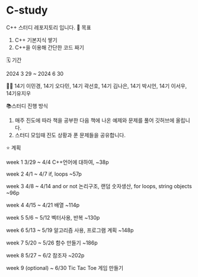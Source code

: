 # C-study
C++ 스터디 레포지토리 입니다.
📌 목표
1. C++ 기본지식 쌓기
2. C++을 이용해 간단한 코드 짜기

🗓️ 기간

2024 3 29 ~ 2024 6 30

👩🏻 14기 이민경, 14기 오다민, 14기 곽선호, 14기 김나은, 14기 박시언, 14기 이서우, 14기유지우

📚스터디 진행 방식
1. 매주 진도에 따라 책을 공부한 다음 책에 나온 예제와 문제를 풀어 깃허브에 올립니다.
2. 스터디 모임때 진도 상황과 푼 문제들을 공유합니다.


⭐️ 계획

week 1 3/29 ~ 4/4    C++언어에 대하여, ~38p

week 2 4/1 ~ 4/7     if, loops   ~57p

week 3 4/8 ~ 4/14    and or not 논리구조, 랜덤 숫자생산, for loops, string objects ~96p

week 4 4/15 ~ 4/21   배열 ~114p

week 5 5/6 ~ 5/12    벡터사용, 반복 ~130p

week 6 5/13 ~ 5/19   알고리즘 사용, 프로그램 계획 ~148p

week 7 5/20 ~ 5/26   함수 만들기 ~186p

week 8 5/27 ~ 6/2    참조자 ~202p

week 9 (optional) ~ 6/30 Tic Tac Toe 게임 만들기
